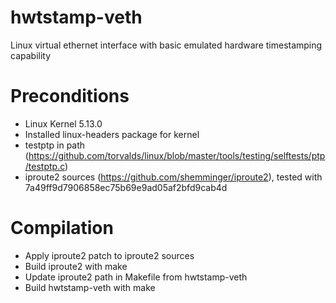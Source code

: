# hwtstamp-veth
Linux virtual ethernet interface with basic emulated hardware timestamping capability

# Preconditions
- Linux Kernel 5.13.0
- Installed linux-headers package for kernel
- testptp in path (https://github.com/torvalds/linux/blob/master/tools/testing/selftests/ptp/testptp.c)
- iproute2 sources (https://github.com/shemminger/iproute2), tested with 7a49ff9d7906858ec75b69e9ad05af2bfd9cab4d

# Compilation
- Apply iproute2 patch to iproute2 sources
- Build iproute2 with make
- Update iproute2 path in Makefile from hwtstamp-veth
- Build hwtstamp-veth with make

